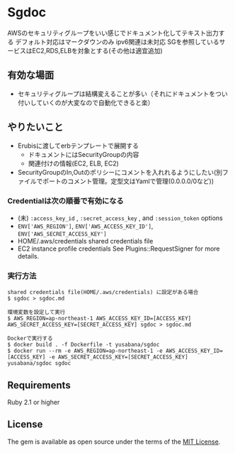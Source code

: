 # Sgdoc

AWSのセキュリティグループをいい感じでドキュメント化してテキスト出力する
デフォルト対応はマークダウンのみ
ipv6関連は未対応
SGを参照しているサービスはEC2,RDS,ELBを対象とする(その他は適宜追加)

## 有効な場面

- セキュリティグループは結構変えることが多い（それにドキュメントをつい付いしていくのが大変なので自動化できると楽）

## やりたいこと

- Erubisに渡してerbテンプレートで展開する
    - ドキュメントにはSecurityGroupの内容
    - 関連付けの情報(EC2, ELB, EC2)
- SecurityGroupのIn,Outのポリシーにコメントを入れれるようにしたい(別ファイルでポートのコメント管理。定型文はYamlで管理(0.0.0.0/0など))

### Credentialは次の順番で有効になる
- (未) `:access_key_id` , `:secret_access_key` , and `:session_token` options
- `ENV['AWS_REGION']`, `ENV['AWS_ACCESS_KEY_ID']`, `ENV['AWS_SECRET_ACCESS_KEY']`
- HOME/.aws/credentials shared credentials file
- EC2 instance profile credentials See Plugins::RequestSigner for more details.


### 実行方法

```
shared credentials file(HOME/.aws/credentials) に設定がある場合
$ sgdoc > sgdoc.md

環境変数を設定して実行
$ AWS_REGION=ap-northeast-1 AWS_ACCESS_KEY_ID=[ACCESS_KEY] AWS_SECRET_ACCESS_KEY=[SECRET_ACCESS_KEY] sgdoc > sgdoc.md

Dockerで実行する
$ docker build . -f Dockerfile -t yusabana/sgdoc
$ docker run --rm -e AWS_REGION=ap-northeast-1 -e AWS_ACCESS_KEY_ID=[ACCESS_KEY] -e AWS_SECRET_ACCESS_KEY=[SECRET_ACCESS_KEY] yusabana/sgdoc sgdoc
```

## Requirements

Ruby 2.1 or higher

## License

The gem is available as open source under the terms of the [MIT License](http://opensource.org/licenses/MIT).
